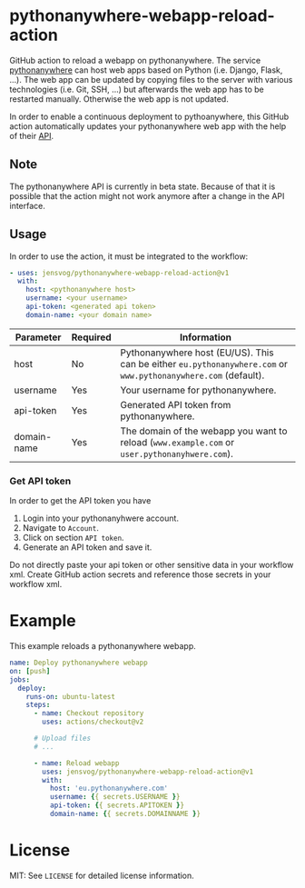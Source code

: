# pythonanywhere-webapp-reload-action

GitHub action to reload a webapp on pythonanywhere. The service
[pythonanywhere](https://www.pythonanywhere.com) can host web apps based on
Python (i.e. Django, Flask, ...). The web app can be updated by copying files
to the server with various technologies (i.e. Git, SSH, ...) but afterwards the
web app has to be restarted manually. Otherwise the web app is not updated.

In order to enable a continuous deployment to pythoanywhere, this GitHub action
automatically updates your pythonanywhere web app with the help of their
[API](https://help.pythonanywhere.com/pages/API/).

## Note

The pythonanywhere API is currently in beta state. Because of that it is
possible that the action might not work anymore after a change in the API
interface.

## Usage

In order to use the action, it must be integrated to the workflow:

```yaml
- uses: jensvog/pythonanywhere-webapp-reload-action@v1
  with:
    host: <pythonanywhere host>
    username: <your username>
    api-token: <generated api token>
    domain-name: <your domain name>
```

| Parameter | Required | Information |
| --------  | -------- | ----------- |
| host | No | Pythonanywhere host (EU/US). This can be either `eu.pythonanywhere.com` or `www.pythonanywhere.com` (default). |
| username | Yes | Your username for pythonanywhere. |
| api-token | Yes | Generated API token from pythonanywhere. |
| domain-name | Yes | The domain of the webapp you want to reload (`www.example.com` or `user.pythonanyhwere.com`). |

### Get API token

In order to get the API token you have

1. Login into your pythonanyhwere account.
2. Navigate to `Account`.
3. Click on section `API token`.
4. Generate an API token and save it.

Do not directly paste your api token or other sensitive data in your workflow
xml. Create GitHub action secrets and reference those secrets in your workflow
xml.

# Example

This example reloads a pythonanywhere webapp.

```yaml
name: Deploy pythonanywhere webapp
on: [push]
jobs:
  deploy:
    runs-on: ubuntu-latest
    steps:
      - name: Checkout repository
        uses: actions/checkout@v2

      # Upload files
      # ...

      - name: Reload webapp
        uses: jensvog/pythonanywhere-webapp-reload-action@v1
        with:
          host: 'eu.pythonanywhere.com'
          username: {{ secrets.USERNAME }}
          api-token: {{ secrets.APITOKEN }}
          domain-name: {{ secrets.DOMAINNAME }}
```

# License

MIT: See `LICENSE` for detailed license information.
